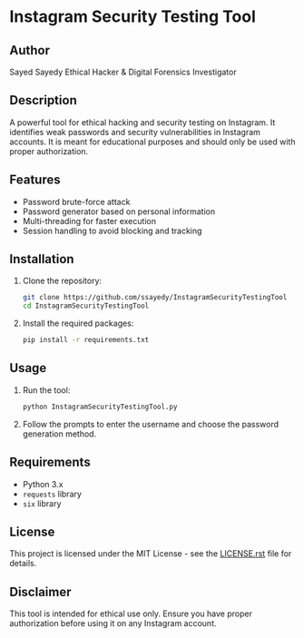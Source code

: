 # Instagram Security Testing Tool

## Author
Sayed Sayedy
Ethical Hacker & Digital Forensics Investigator

## Description
A powerful tool for ethical hacking and security testing on Instagram. It identifies weak passwords and security vulnerabilities in Instagram accounts. It is meant for educational purposes and should only be used with proper authorization.

## Features
- Password brute-force attack
- Password generator based on personal information
- Multi-threading for faster execution
- Session handling to avoid blocking and tracking

## Installation
1. Clone the repository:
    ```bash
    git clone https://github.com/ssayedy/InstagramSecurityTestingTool
    cd InstagramSecurityTestingTool
    ```

2. Install the required packages:
    ```bash
    pip install -r requirements.txt
    ```

## Usage
1. Run the tool:
    ```bash
    python InstagramSecurityTestingTool.py
    ```

2. Follow the prompts to enter the username and choose the password generation method.

## Requirements
- Python 3.x
- `requests` library
- `six` library

## License
This project is licensed under the MIT License - see the [LICENSE.rst](LICENSE.rst) file for details.

## Disclaimer
This tool is intended for ethical use only. Ensure you have proper authorization before using it on any Instagram account.
